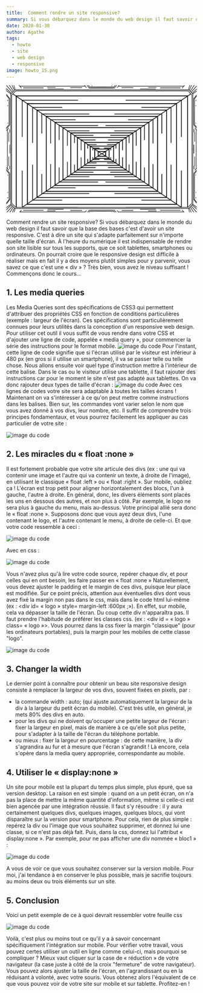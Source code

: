 ```yaml
---
title:  Comment rendre un site responsive?
summary: Si vous débarquez dans le monde du web design il faut savoir que la base des bases c'est d'avoir un site responsive.
date: 2020-01-30
author: Agathe
tags:
  - howto
  - site
  - web design
  - responsive
image: howto_15.png
---
```


![cockpit de vaisseau spatial qui se réduit](/static/img/howto_15.png)

Comment rendre un site responsive?
Si vous débarquez dans le monde du web design il faut savoir que la base des bases c'est d'avoir un site responsive.
C'est à dire un site qui s'adapte parfaitement sur n'importe quelle taille d'écran. À l'heure du numérique il est indispensable de rendre son site lisible sur tous les supports, que ce soit tablettes, smartphones ou ordinateurs.
On pourrait croire que le responsive design est difficile à réaliser mais en fait il y a des moyens plutôt simples pour y parvenir, vous savez ce que c'est une « div » ? Très bien, vous avez le niveau suffisant ! Commençons donc le cours…
## 1. Les media queries
Les Media Queries sont des spécifications de CSS3 qui permettent d'attribuer des propriétés CSS en fonction de conditions particulières (exemple : largeur de l'écran). Ces spécifications sont particulièrement connues pour leurs utilités dans la conception d'un responsive web design.
Pour utiliser cet outil il vous suffit de vous rendre dans votre CSS et d'ajouter une ligne de code, appelée « media query », pour commencer la série des instructions pour le format mobile.
![image du code](/static/img/howto_15-img01.jpeg)
Pour l'instant, cette ligne de code signifie que si l'écran utilisé par le visiteur est inférieur à 480 px (en gros si il utilise un smartphone), il va se passer telle ou telle chose. Nous allons ensuite voir quel type d'instruction mettre à l'intérieur de cette balise.
Dans le cas ou le visiteur utilise une tablette, il faut rajouter des instructions car pour le moment le site n'est pas adapté aux tablettes. On va donc rajouter deux types de taille d'écran :
![image du code](/static/img/howto_15-img02.jpeg)
Avec ces lignes de codes votre site sera adaptable à toutes les tailles écrans !
Maintenant on va s'intéresser à ce qu'on peut mettre comme instructions dans les balises. Bien sur, les commandes vont varier selon le nom que vous avez donné à vos divs, leur nombre, etc.
Il suffit de comprendre trois principes fondamentaux, et vous pourrez facilement les appliquer au cas particulier de votre site :

![image du code](/static/img/howto_15-img03.jpeg)

## 2. Les miracles du « float :none »
Il est fortement probable que votre site articule des divs (ex : une qui va contenir une image et l'autre qui va contenir un texte, à droite de l'image), en utilisant le classique « float :left » ou « float :right ».
Sur mobile, oubliez ça ! L'écran est trop petit pour aligner horizontalement des blocs, l'un à gauche, l'autre à droite. En général, donc, les divers éléments sont placés les uns en dessous des autres, et non plus à côté. Par exemple, le logo ne sera plus à gauche du menu, mais au-dessus.
Votre principal allié sera donc le « float :none ».
Supposons donc que vous ayez deux divs, l'une contenant le logo, et l'autre contenant le menu, à droite de celle-ci.
Et que votre code ressemble à ceci :

![image du code](/static/img/howto_15-img04.jpeg)

Avec en css :

![image du code](/static/img/howto_15-img05.jpeg)

Vous n'avez plus qu'à lire votre code source, repérer chaque div, et pour celles qui en ont besoin, les faire passer en « float :none »
Naturellement, vous devez ajuster le padding et le margin de ces divs, puisque leur place est modifiée. Sur ce point précis, attention aux éventuelles divs dont vous avez fixé la margin non pas dans le css, mais dans le code html lui-même
(ex : <div id= « logo » style= margin-left :600px ;»). En effet, sur mobile, cela va dépasser la taille de l'écran. Du coup cette div n'apparaîtra pas.
Il faut prendre l'habitude de préférer les classes css.
(ex : <div id = « logo » class= « logo »>. Vous pourrez dans la css fixer la margin "classique" (pour les ordinateurs portables), puis la margin pour les mobiles de cette classe "logo".

![image du code](/static/img/howto_15-img06.jpeg)

## 3. Changer la width
Le dernier point à connaître pour obtenir un beau site responsive design consiste à remplacer la largeur de vos divs, souvent fixées en pixels, par :
* la commande width : auto; (qui ajuste automatiquement la largeur de la div à la largeur du petit écran du mobile). C'est très utile, en général, je mets 80% des divs en auto.
* pour les divs qui ne doivent qu'occuper une petite largeur de l'écran : fixer la largeur en pixel, mais de manière à ce qu'elle soit plus petite, pour s'adapter à la taille de l'écran du téléphone portable.
* ou mieux : fixer la largeur en pourcentage : de cette manière, la div s'agrandira au fur et à mesure que l'écran s'agrandit !
Là encore, cela s'opère dans la media query appropriée, correspondante au mobile.
## 4. Utiliser le « display:none »
Un site pour mobile est la plupart du temps plus simple, plus épuré, que sa version desktop.
La raison en est simple : quand on a un petit écran, on n'a pas la place de mettre la même quantité d'information, même si celle-ci est bien agencée par une intégration réussie.
Il faut s'y résoudre : il y aura certainement quelques divs, quelques images, quelques blocs, qui vont disparaître sur la version pour smartphone.
Pour cela, rien de plus simple : repérez la div ou l'image que vous souhaitez supprimer, et donnez lui une classe, si ce n'est pas déjà fait.
Puis, dans la css, donnez lui l'attribut « display:none ». Par exemple, pour ne pas afficher une div nommée « bloc1 » :

![image du code](/static/img/howto_15-img07.jpeg)

A vous de voir ce que vous souhaitez conserver sur la version mobile. Pour moi, j'ai tendance à en conserver le plus possible, mais je sacrifie toujours au moins deux ou trois éléments sur un site.
## 5. Conclusion
Voici un petit exemple de ce à quoi devrait ressembler votre feuille css

![image du code](/static/img/howto_15-img08.jpeg)

Voilà, c'est plus ou moins tout ce qu'il y a à savoir concernant spécifiquement l'intégration sur mobile.
Pour vérifier votre travail, vous pouvez certes utiliser un outil en ligne comme celui-ci, mais pourquoi se compliquer ? Mieux vaut cliquer sur la case de « réduction » de votre navigateur (la case juste à côté de la croix "fermeture" de votre navigateur). Vous pouvez alors ajuster la taille de l'écran, en l'agrandissant ou en la réduisant à volonté, avec votre souris. Vous obtenez alors l'équivalent de ce que vous pouvez voir de votre site sur mobile et sur tablette. Profitez-en !
